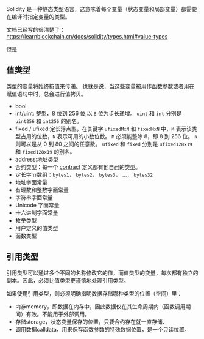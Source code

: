 Solidity 是一种静态类型语言，这意味着每个变量（状态变量和局部变量）都需要在编译时指定变量的类型。

文档已经写的很清楚了：https://learnblockchain.cn/docs/solidity/types.html#value-types

但是

## 值类型

类型的变量将始终按值来传递。 也就是说，当这些变量被用作函数参数或者用在赋值语句中时，总会进行值拷贝。

- bool
- int/uint: 整型，8 位到 256 位,以 `8` 位为步长递增。 `uint` 和 `int` 分别是 `uint256` 和 `int256` 的别名。
- fixed / ufixed:定长浮点型，在关键字 `ufixedMxN` 和 `fixedMxN` 中，`M` 表示该类型占用的位数，`N` 表示可用的小数位数。 `M` 必须能整除 8，即 8 到 256 位。 `N` 则可以是从 0 到 80 之间的任意数。 `ufixed` 和 `fixed` 分别是 `ufixed128x19` 和 `fixed128x19` 的别名。
- address:地址类型
- 合约类型：每一个 [contract](https://learnblockchain.cn/docs/solidity/contracts.html#contracts) 定义都有他自己的类型。
- 定长字节数组：`bytes1`， `bytes2`， `bytes3`， …， `bytes32`
- 地址字面常量
- 有理数和整数字面常量
- 字符串字面常量
- Unicode 字面常量
- 十六进制字面常量
- 枚举类型
- 用户定义的值类型
- 函数类型

## 引用类型

引用类型可以通过多个不同的名称修改它的值，而值类型的变量，每次都有独立的副本。因此，必须比值类型更谨慎地处理引用类型。

如果使用引用类型，则必须明确指明数据存储哪种类型的位置（空间）里：

- 内存memory，即数据在内存中，因此数据仅在其生命周期内（函数调用期间）有效。不能用于外部调用。
- 存储storage，状态变量保存的位置，只要合约存在就一直存储．
- 调用数据calldata，用来保存函数参数的特殊数据位置，是一个只读位置。